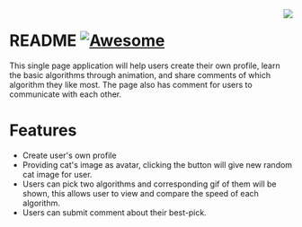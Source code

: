 <img src="icon.png" align="right" />

# README [![Awesome](https://cdn.jsdelivr.net/gh/sindresorhus/awesome@d7305f38d29fed78fa85652e3a63e154dd8e8829/media/badge.svg)](https://github.com/sindresorhus/awesome#readme)
This single page application will help users create their own profile, learn the basic algorithms through animation, and share comments of which algorithm they like most. The page also has comment for users to communicate with each other.

# Features
* Create user's own profile
* Providing cat's image as avatar, clicking the button will give new random cat image for user.
* Users can pick two algorithms and corresponding gif of them will be shown, this allows user to view and compare the speed of each algorithm.
* Users can submit comment about their best-pick.
